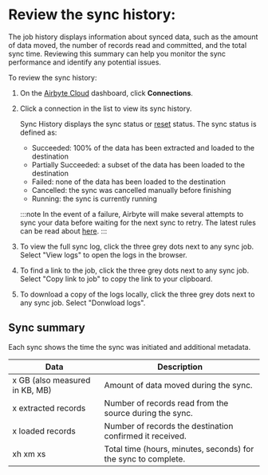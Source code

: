 # Review the sync history:
The job history displays information about synced data, such as the amount of data moved, the number of records read and committed, and the total sync time. Reviewing this summary can help you monitor the sync performance and identify any potential issues.  
 
To review the sync history:
1. On the [Airbyte Cloud](http://cloud.airbyte.com/) dashboard, click **Connections**.   

2. Click a connection in the list to view its sync history.

    Sync History displays the sync status or [reset](https://docs.airbyte.com/operator-guides/reset/) status. The sync status is defined as: 

    - Succeeded: 100% of the data has been extracted and loaded to the destination
    - Partially Succeeded: a subset of the data has been loaded to the destination
    - Failed: none of the data has been loaded to the destination
    - Cancelled: the sync was cancelled manually before finishing
    - Running: the sync is currently running
    
    :::note
    In the event of a failure, Airbyte will make several attempts to sync your data before waiting for the next sync to retry. The latest rules can be read about [here](../../understanding-airbyte/jobs.md#retry-rules).
    ::: 

3. To view the full sync log, click the three grey dots next to any sync job. Select "View logs" to open the logs in the browser. 

4. To find a link to the job, click the three grey dots next to any sync job. Select "Copy link to job" to copy the link to your clipboard.

5. To download a copy of the logs locally, click the three grey dots next to any sync job. Select "Donwload logs".
 
## Sync summary

Each sync shows the time the sync was initiated and additional metadata.

| Data                            | Description                                                                                                                                             |
|--------------------------------|---------------------------------------------------------------------------------------------------------------------------------------------------------|
| x GB (also measured in KB, MB) | Amount of data moved during the sync.  |
| x extracted records              | Number of records read from the source during the sync.                                                                                                 |
| x loaded records            | Number of records the destination confirmed it received.                                                                                                |
| xh xm xs                   | Total time (hours, minutes, seconds) for the sync to complete.                                                     | 


